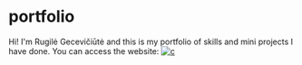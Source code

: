 # portfolio
Hi! I'm Rugilė Gecevičiūtė and this is my portfolio of skills and mini projects I have done.
You can access the website: [![c](https://img.shields.io/badge/HERE-9C27B0)](https://rudzyl.github.io/portfolio/)

